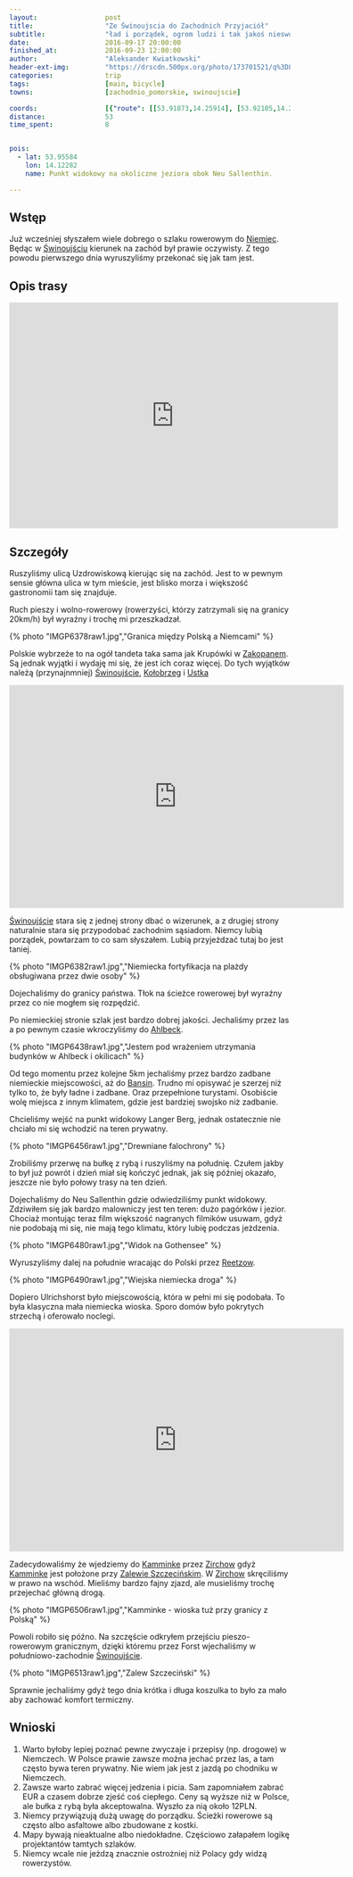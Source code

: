 ```yaml
---
layout:                 post
title:                  "Ze Świnoujscia do Zachodnich Przyjaciół"
subtitle:               "ład i porządek, ogrom ludzi i tak jakoś nieswojo"
date:                   2016-09-17 20:00:00
finished_at:            2016-09-23 12:00:00
author:                 "Aleksander Kwiatkowski"
header-ext-img:         "https://drscdn.500px.org/photo/173701521/q%3D80_m%3D2000/7d28a87f42da5ce0a62e372839e9aa5d"
categories:             trip
tags:                   [main, bicycle]
towns:                  [zachodnio_pomorskie, swinoujscie]

coords:                 [{"route": [[53.91873,14.25914], [53.92105,14.24309], [53.92878,14.21983], [53.94197,14.19013], [53.97217,14.14412], [53.97949,14.13520], [53.98151,14.12061], [53.99186,14.11391], [53.97611,14.10687], [53.96440,14.12971], [53.96374,14.13314], [53.96142,14.13108], [53.94914,14.11683], [53.93606,14.09735], [53.93015,14.09666], [53.91524,14.11125], [53.91119,14.14945], [53.89107,14.14086], [53.89445,14.16129], [53.88742,14.17125], [53.87938,14.17013], [53.87083,14.20489], [53.86764,14.20687], [53.87892,14.21004], [53.87720,14.21914], [53.89521,14.22489], [53.90861,14.24918], [53.90882,14.25545], [53.91862,14.25948]], "type": "bicycle"}]
distance:               53
time_spent:             8


pois:
  - lat: 53.95584
    lon: 14.12282
    name: Punkt widokowy na okoliczne jeziora obok Neu Sallenthin.

---
```


[wiki-ahlbeck]: https://pl.wikipedia.org/wiki/Ahlbeck_(Heringsdorf)
[wiki-swinoujscie]: https://pl.wikipedia.org/wiki/%C5%9Awinouj%C5%9Bcie
[wiki-zakopane]: https://pl.wikipedia.org/wiki/Zakopane
[wiki-niemcy]: https://pl.wikipedia.org/wiki/Niemcy
[wiki-reetzow]: https://de.wikipedia.org/wiki/Reetzow
[wiki-zalew-szczecinki]: https://pl.wikipedia.org/wiki/Zalew_Szczeci%C5%84ski
[wiki-kolobrzeg]: https://pl.wikipedia.org/wiki/Ko%C5%82obrzeg
[wiki-ustka]: https://pl.wikipedia.org/wiki/Ustka
[wiki-bansin]: https://pl.wikipedia.org/wiki/Bansin
[wiki-zirchow]: https://pl.wikipedia.org/wiki/Zirchow
[wiki-kamminke]: https://pl.wikipedia.org/wiki/Kamminke

Wstęp
-----

Już wcześniej słyszałem wiele dobrego o szlaku rowerowym do [Niemiec][wiki-niemcy].
Będąc w [Świnoujściu][wiki-swinoujscie] kierunek na zachód był prawie oczywisty.
Z tego powodu pierwszego dnia wyruszyliśmy przekonać się jak tam jest.

Opis trasy
----------

<iframe height='405' width='590' frameborder='0' allowtransparency='true' scrolling='no' src='https://www.strava.com/activities/716965794/embed/f786bf86908a11bcc7974b2971674c43c8c084b6'></iframe>

Szczegóły
---------



Ruszyliśmy ulicą Uzdrowiskową kierując się na zachód. Jest to w pewnym sensie
główna ulica w tym mieście, jest blisko morza i większość gastronomii tam
się znajduje.

Ruch pieszy i wolno-rowerowy (rowerzyści, którzy zatrzymali się na granicy 20km/h)
był wyraźny i trochę mi przeszkadzał.

{% photo "IMGP6378raw1.jpg","Granica między Polską a Niemcami" %}

Polskie wybrzeże to na ogół tandeta taka sama jak Krupówki w [Zakopanem][wiki-zakopane].
Są jednak wyjątki i wydaję mi się, że jest ich coraz więcej. Do tych wyjątków należą
(przynajnmniej) [Świnoujście][wiki-swinoujscie], [Kołobrzeg][wiki-kolobrzeg] i
[Ustka][wiki-ustka]

<div class="vimeo"><iframe src='http://player.vimeo.com/video/184297131' width="600" height="400" frameborder="0" webkitAllowFullScreen mozallowfullscreen allowFullScreen> </iframe></div>

[Świnoujście][wiki-swinoujscie] stara się
z jednej strony dbać o wizerunek, a z drugiej strony naturalnie stara się
przypodobać zachodnim
sąsiadom. Niemcy lubią porządek, powtarzam to co sam słyszałem. Lubią przyjeżdzać
tutaj bo jest taniej.

{% photo "IMGP6382raw1.jpg","Niemiecka fortyfikacja na plażdy obsługiwana przez dwie osoby" %}

Dojechaliśmy do granicy państwa.  Tłok na ścieżce rowerowej był wyraźny przez
co nie mogłem się rozpędzić.

Po niemieckiej stronie szlak jest bardzo dobrej jakości. Jechaliśmy przez las
a po pewnym czasie wkroczyliśmy do [Ahlbeck][wiki-ahlbeck].

{% photo "IMGP6438raw1.jpg","Jestem pod wrażeniem utrzymania budynków w Ahlbeck i okilicach" %}

Od tego momentu przez kolejne 5km jechaliśmy przez bardzo zadbane niemieckie miejscowości,
aż do [Bansin][wiki-bansin]. Trudno mi opisywać je szerzej niż tylko to, że były
ładne i zadbane. Oraz przepełnione turystami. Osobiście wolę miejsca z innym
klimatem, gdzie jest bardziej swojsko niż zadbanie.

Chcieliśmy wejść na punkt widokowy Langer Berg, jednak ostatecznie nie chciało mi się
wchodzić na teren prywatny.

{% photo "IMGP6456raw1.jpg","Drewniane falochrony" %}


Zrobiliśmy przerwę na bułkę z rybą i ruszyliśmy na południę. Czułem jakby to był już
powrót i dzień miał się kończyć jednak, jak się później okazało, jeszcze nie było
połowy trasy na ten dzień.

Dojechaliśmy do Neu Sallenthin gdzie odwiedziliśmy punkt widokowy. Zdziwiłem się
jak bardzo malowniczy jest ten teren: dużo pagórków i jezior. Chociaż
montując teraz film większość nagranych filmików usuwam, gdyż nie podobają mi się,
nie mają tego klimatu, który lubię podczas jeżdzenia.

{% photo "IMGP6480raw1.jpg","Widok na Gothensee" %}

Wyruszyliśmy dalej na południe wracając do Polski przez [Reetzow][wiki-reetzow].

{% photo "IMGP6490raw1.jpg","Wiejska niemiecka droga" %}

Dopiero Ulrichshorst było miejscowością, która w pełni mi się podobała. To była
klasyczna mała niemiecka wioska. Sporo domów było pokrytych strzechą i oferowało noclegi.


<div class="vimeo"><iframe src='http://player.vimeo.com/video/184303445' width="600" height="400" frameborder="0" webkitAllowFullScreen mozallowfullscreen allowFullScreen> </iframe></div>


Zadecydowaliśmy że wjedziemy do [Kamminke][wiki-kamminke]
przez [Zirchow][wiki-zirchow]
gdyż [Kamminke][wiki-kamminke] jest położone
przy [Zalewie Szczecińskim][wiki-zalew-szczecinki].
W [Zirchow][wiki-zirchow] skręciliśmy w prawo na wschód. Mieliśmy bardzo
fajny zjazd, ale musieliśmy trochę przejechać główną drogą.

{% photo "IMGP6506raw1.jpg","Kamminke - wioska tuż przy granicy z Polską" %}

Powoli robiło się późno. Na szczęście odkryłem przejściu pieszo-rowerowym
granicznym, dzięki któremu przez Forst wjechaliśmy w południowo-zachodnie
[Świnoujście][wiki-swinoujscie].

{% photo "IMGP6513raw1.jpg","Zalew Szczeciński" %}

Sprawnie jechaliśmy gdyż tego dnia krótka i długa koszulka to było za mało
aby zachować komfort termiczny.

Wnioski
-------

1. Warto byłoby lepiej poznać pewne zwyczaje i przepisy (np. drogowe) w Niemczech.
   W Polsce prawie zawsze można jechać przez las, a tam często bywa teren
   prywatny. Nie wiem jak jest z jazdą po chodniku w Niemczech.
2. Zawsze warto zabrać więcej jedzenia i picia. Sam zapomniałem zabrać EUR
   a czasem dobrze zjeść coś ciepłego. Ceny są wyższe niż w Polsce, ale
   bułka z rybą była akceptowalna. Wyszło za nią około 12PLN.
3. Niemcy przywiązują dużą uwagę do porządku. Ścieżki rowerowe są często albo asfaltowe
   albo zbudowane z kostki.
4. Mapy bywają nieaktualne albo niedokładne. Częściowo załapałem logikę
   projektantów tamtych szlaków.
5. Niemcy wcale nie jeżdzą znacznie ostrożniej niż Polacy gdy widzą rowerzystów.
